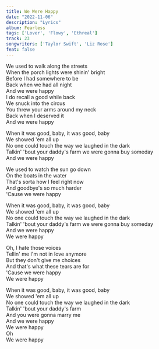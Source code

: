 ```yaml
---
title: We Were Happy
date: "2022-11-06"
description: "Lyrics"
album: Fearless
tags: ['Lover', 'Flowy', 'Ethreal']
track: 23
songwriters: ['Taylor Swift', 'Liz Rose']
feat: false
---
```

<p className="verse-one">
We used to walk along the streets <br />
When the porch lights were shinin' bright <br />
Before I had somewhere to be <br />
Back when we had all night <br />
And we were happy <br />
I do recall a good while back <br />
We snuck into the circus <br />
You threw your arms around my neck <br />
Back when I deserved it <br />
And we were happy <br />
</p>
<p className="chorus">
When it was good, baby, it was good, baby <br />
We showed 'em all up <br />
No one could touch the way we laughed in the dark <br />
Talkin' 'bout your daddy's farm we were gonna buy someday <br />
And we were happy <br />
</p>
<p className="verse-two">
We used to watch the sun go down <br />
On the boats in the water <br />
That's sorta how I feel right now <br />
And goodbye's so much harder <br />
'Cause we were happy <br />
</p>
<p className="chorus">
When it was good, baby, it was good, baby <br />
We showed 'em all up <br />
No one could touch the way we laughed in the dark <br />
Talkin' 'bout your daddy's farm we were gonna buy someday <br />
And we were happy <br />
We were happy <br />
</p>
<p className="bridge">
Oh, I hate those voices <br />
Tellin' me I'm not in love anymore <br />
But they don't give me choices <br />
And that's what these tears are for <br />
'Cause we were happy <br />
We were happy <br />
</p>
<p className="chorus">
When it was good, baby, it was good, baby <br />
We showed 'em all up <br />
No one could touch the way we laughed in the dark <br />
Talkin' 'bout your daddy's farm <br />
And you were gonna marry me <br />
And we were happy <br />
We were happy <br />
Oh <br />
We were happy <br />
</p>
